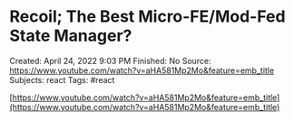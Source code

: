 # Recoil; The Best Micro-FE/Mod-Fed State Manager?

Created: April 24, 2022 9:03 PM
Finished: No
Source: https://www.youtube.com/watch?v=aHA581Mp2Mo&feature=emb_title
Subjects: react
Tags: #react

[https://www.youtube.com/watch?v=aHA581Mp2Mo&feature=emb_title](https://www.youtube.com/watch?v=aHA581Mp2Mo&feature=emb_title)